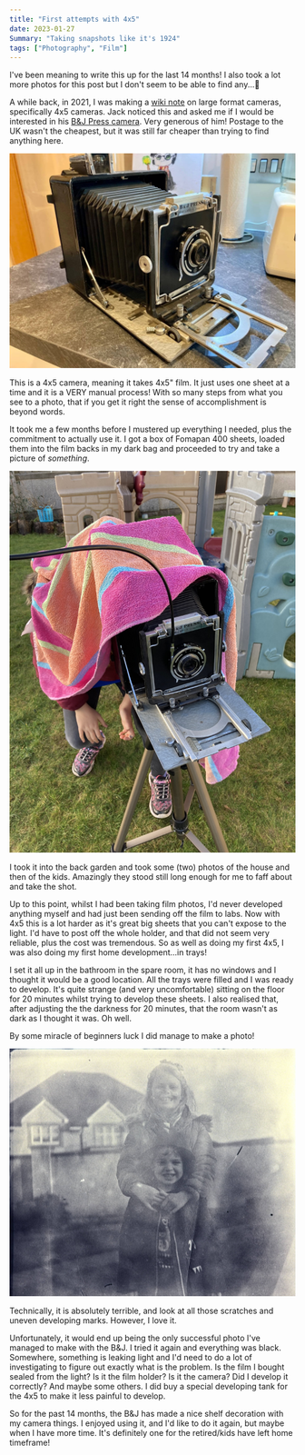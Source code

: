 ```yaml
---
title: "First attempts with 4x5"
date: 2023-01-27
Summary: "Taking snapshots like it's 1924"
tags: ["Photography", "Film"]
---
```


I've been meaning to write this up for the last 14 months! I also took a lot more photos for this post but I don't seem to be able to find any...🤷

A while back, in 2021, I was making a [wiki note](https://wiki.alexjj.com/#LargeFormat) on large format cameras, specifically 4x5 cameras. Jack noticed this and asked me if I would be interested in his [B&J Press camera](https://wiki.baty.net/#Burke%20&%20James%20Press%20Camera). Very generous of him! Postage to the UK wasn't the cheapest, but it was still far cheaper than trying to find anything here.

![Burke and James Press Camera](bandjpress-thumb.jpg "Burke and James Press Camera")

This is a 4x5 camera, meaning it takes 4x5" film. It just uses one sheet at a time and it is a VERY manual process! With so many steps from what you see to a photo, that if you get it right the sense of accomplishment is beyond words.

It took me a few months before I mustered up everything I needed, plus the commitment to actually use it. I got a box of Fomapan 400 sheets, loaded them into the film backs in my dark bag and proceeded to try and take a picture of *something*.

![Camera on tripod](setup.jpeg "Make shift dark cloth")

I took it into the back garden and took some (two) photos of the house and then of the kids. Amazingly they stood still long enough for me to faff about and take the shot.

Up to this point, whilst I had been taking film photos, I'd never developed anything myself and had just been sending off the film to labs. Now with 4x5 this is a lot harder as it's great big sheets that you can't expose to the light. I'd have to post off the whole holder, and that did not seem very reliable, plus the cost was tremendous. So as well as doing my first 4x5, I was also doing my first home development...in trays!

I set it all up in the bathroom in the spare room, it has no windows and I thought it would be a good location. All the trays were filled and I was ready to develop. It's quite strange (and very uncomfortable) sitting on the floor for 20 minutes whilst trying to develop these sheets. I also realised that, after adjusting the the darkness for 20 minutes, that the room wasn't as dark as I thought it was. Oh well.

By some miracle of beginners luck I did manage to make a photo!

![Kids black and white photo](first-4x5.jpg "That vintage look")

Technically, it is absolutely terrible, and look at all those scratches and uneven developing marks. However, I love it.

Unfortunately, it would end up being the only successful photo I've managed to make with the B&J. I tried it again and everything was black. Somewhere, something is leaking light and I'd need to do a lot of investigating to figure out exactly what is the problem. Is the film I bought sealed from the light? Is it the film holder? Is it the camera? Did I develop it correctly? And maybe some others. I did buy a special developing tank for the 4x5 to make it less painful to develop.

So for the past 14 months, the B&J has made a nice shelf decoration with my camera things. I enjoyed using it, and I'd like to do it again, but maybe when I have more time. It's definitely one for the retired/kids have left home timeframe!
